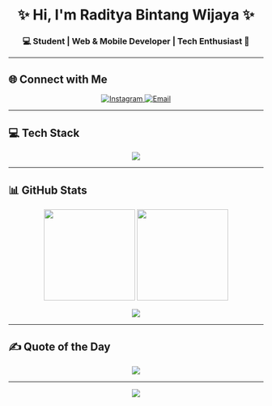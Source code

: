 <!-- Banner / Header -->
<h1 align="center">✨ Hi, I'm Raditya Bintang Wijaya ✨</h1>
<h3 align="center">💻 Student | Web & Mobile Developer | Tech Enthusiast 🚀</h3>

---

## 🌐 Connect with Me  
<p align="center">
  <a href="https://www.instagram.com/rdtyabntng_" target="_blank">
    <img src="https://img.shields.io/badge/Instagram-%23E4405F.svg?logo=Instagram&logoColor=white" alt="Instagram"/>
  </a>
  <a href="mailto:radityabintang2202@gmail.com">
    <img src="https://img.shields.io/badge/Email-D14836?logo=gmail&logoColor=white" alt="Email"/>
  </a>
</p>

---

## 💻 Tech Stack
<p align="center">
  <img src="https://skillicons.dev/icons?i=html,css,js,ts,nodejs,nextjs,flutter,tailwind,mysql,powershell,figma,ai,ps" />
</p>

---

## 📊 GitHub Stats
<p align="center">
  <img src="https://github-readme-stats.vercel.app/api?username=rdtyabntng&theme=radical&hide_border=false&show_icons=true" height="180em"/>
  <img src="https://github-readme-stats.vercel.app/api/top-langs/?username=rdtyabntng&theme=radical&layout=compact&hide_border=false" height="180em"/>
</p>

<p align="center">
  <img src="https://nirzak-streak-stats.vercel.app/?user=rdtyabntng&theme=radical&hide_border=false" />
</p>

---

## ✍️ Quote of the Day
<p align="center">
  <img src="https://quotes-github-readme.vercel.app/api?type=horizontal&theme=radical" />
</p>

---

<p align="center">
  <img src="https://visitcount.itsvg.in/api?id=rdtyabntng&icon=2&color=6" />
</p>
